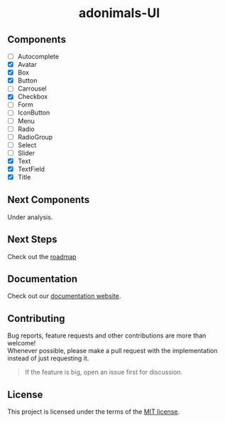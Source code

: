 <!-- Logo
Quando eu tiver o logo descomento essa sessão
<p align="center">
  <img width="150" src="logo.png" alt="adonimals-UI logo" />
</p>
-->
<!-- Name -->
<h1 align="center">adonimals-UI</h1>

<!-- Badges
<div align="center">

[React](http://facebook.github.io/react/) UI toolkit for the web.
[![npm package](https://img.shields.io/npm/v/flipper-ui/latest.svg)](https://www.npmjs.com/package/flipper-ui)
[![npm downloads](https://img.shields.io/npm/dm/flipper-ui.svg)](https://www.npmjs.com/package/flipper-ui)
[![Dependencies](https://img.shields.io/david/nginformatica/flipper-ui.svg?style=flat-square)](https://david-dm.org/nginformatica/flipper-ui)
[![DevDependencies](https://img.shields.io/david/dev/nginformatica/flipper-ui.svg)](https://david-dm.org/nginformatica/flipper-ui?type=dev)
[![Build Status](https://travis-ci.org/nginformatica/flipper-ui.svg?branch=master)](https://travis-ci.org/nginformatica/flipper-ui)

</div>
-->

<!--
## Installation

adonimals-UI is available as an [npm package](https://www.npmjs.com/package/).

```sh
// with npm
npm install adonimals-ui

// with yarn
yarn add adonimals-ui
```

## Usage

Here is a quick example to get you started, **it's all you need**:

```jsx
import React from 'react'
import ReactDOM from 'react-dom'
import { Button } from 'adonimals-ui'

function App() {
  return (
    <Button variant="contained" color="primary">
      Hello World
    </Button>
  );
}

ReactDOM.render(<App />, document.querySelector('#app'));
```
-->
## Components

- [ ] Autocomplete
- [x] Avatar
- [x] Box
- [x] Button
- [ ] Carrousel
- [x] Checkbox
- [ ] Form
- [ ] IconButton
- [ ] Menu
- [ ] Radio
- [ ] RadioGroup
- [ ] Select
- [ ] Slider
- [x] Text
- [x] TextField
- [x] Title

## Next Components

Under analysis.

## Next Steps

Check out the [roadmap](./ROADMAP.md)

## Documentation

Check out our [documentation website]().

## Contributing

Bug reports, feature requests and other contributions are more than welcome! <br/>
Whenever possible, please make a pull request with the implementation instead of just requesting it.

> If the feature is big, open an issue first for discussion.

## License

This project is licensed under the terms of the
[MIT license](/LICENSE).
